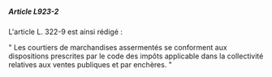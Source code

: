 ##### Article L923-2

L'article L. 322-9 est ainsi rédigé :

" Les courtiers de marchandises assermentés se conforment aux dispositions prescrites par le code des impôts applicable dans la collectivité relatives aux ventes publiques et par enchères. "

